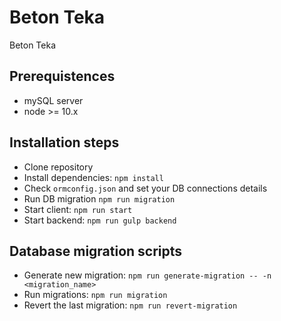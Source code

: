 # Beton Teka
Beton Teka

## Prerequistences
- mySQL server
- node >= 10.x

## Installation steps
- Clone repository
- Install dependencies: ``npm install``
- Check ``ormconfig.json`` and set your DB connections details
- Run DB migration ``npm run migration``
- Start client: ``npm run start``
- Start backend: ``npm run gulp backend``

## Database migration scripts
- Generate new migration: ``npm run generate-migration -- -n <migration_name>``
- Run migrations: ``npm run migration``
- Revert the last migration: ``npm run revert-migration``
